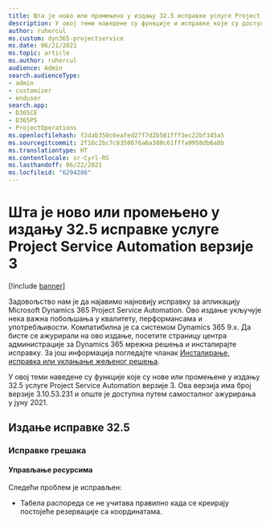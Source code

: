 ```yaml
---
title: Шта је ново или промењено у издању 32.5 исправке услуге Project Service Automation верзије 3
description: У овој теми наведене су функције и исправке које су доступне у издању 32.5 исправке услуге Project Service Automation верзије 3.
author: ruhercul
ms.custom: dyn365-projectservice
ms.date: 06/21/2021
ms.topic: article
ms.author: ruhercul
audience: Admin
search.audienceType:
- admin
- customizer
- enduser
search.app:
- D365CE
- D365PS
- ProjectOperations
ms.openlocfilehash: f2dab350c6eafed27f7d2b581fff3ec22bf345a5
ms.sourcegitcommit: 2f16c2bc7c8350676a6a380c61fffa9958db6a0b
ms.translationtype: HT
ms.contentlocale: sr-Cyrl-RS
ms.lasthandoff: 06/22/2021
ms.locfileid: "6294286"
---
```

# <a name="whats-new-or-changed-in-project-service-automation-update-release-325-v3"></a>Шта је ново или промењено у издању 32.5 исправке услуге Project Service Automation верзије 3

[!include [banner](../includes/psa-now-project-operations.md)]

Задовољство нам је да најавимо најновију исправку за апликацију Microsoft Dynamics 365 Project Service Automation. Ово издање укључује нека важна побољшања у квалитету, перформансама и употребљивости. Компатибилна је са системом Dynamics 365 9.x. Да бисте се ажурирали на ово издање, посетите страницу центра администрације за Dynamics 365 мрежна решења и инсталирајте исправку. За још информација погледајте чланак [Инсталирање, исправка или уклањање жељеног решења](/power-platform/admin/install-remove-preferred-solution).

У овој теми наведене су функције које су нове или промењене у издању 32.5 услуге Project Service Automation верзије 3. Ова верзија има број верзије 3.10.53.231 и опште је доступна путем самосталног ажурирања у јуну 2021.

## <a name="update-release-325"></a>Издање исправке 32.5

### <a name="bug-fixes"></a>Исправке грешака

#### <a name="resource-management"></a>Управљање ресурсима

Следећи проблем је исправљен:

- Табела распореда се не учитава правилно када се креирају постојеће резервације са координатама.

